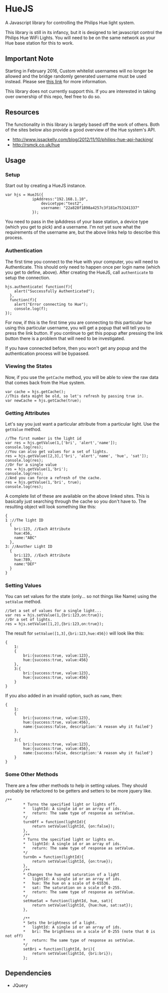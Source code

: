 HueJS
=====

A Javascript library for controlling the Philips Hue light system.

This library is still in its infancy, but it is designed to let javascript control the Philips Hue WiFi Lights. You will need to be on the same network as your Hue base station for this to work.

## Important Note ##
Starting in February 2016, Custom whitelist usernames will no longer be allowed and the bridge randomly generated username must be used instead. Please see [this link](http://www.developers.meethue.com/documentation/important-whitelist-changes) for more information.

This library does not currently support this. If you are interested in taking over ownership of this repo, feel free to do so.

## Resources ##
The functionality in this library is largely based off the work of others. Both of the sites below also provide a good overview of the Hue system's API.
* http://www.issackelly.com/blog/2012/11/10/philips-hue-api-hacking/
* http://rsmck.co.uk/hue

## Usage ##
### Setup ###
Start out by creating a HueJS instance.
```
var hjs = HueJS({
  			ipAddress:"192.168.1.10",
				devicetype:"test2",
				username: "22a828f1898a4257c3f181e753241337"
			});
```
You need to pass in the ipAddress of your base station, a device type (which you get to pick) and a username. I'm not yet sure what the requirements of the username are, but the above links help to describe this process.

### Authentication ###
The first time you connect to the Hue with your computer, you will need to Authenticate. This should only need to happen once per login name (which you get to define, above).
After creating the HueJS, call `authenticate` to setup the connection.
```
hjs.authenticate( function(f){
  	alert("Successfully Authenticated");
  },
  function(f){
  	alert("Error connecting to Hue");
  	console.log(f);
});
```
For now, if this is the first time you are connecting to this particular hue using this particular username, you will get a popup that will tell you to press the link button. If you continue to get this popup after pressing the link button there is a problem that will need to be investigated.

If you have connected before, then you won't get any popup and the authentication process will be bypassed.

### Viewing the States ###
Now, if you use the `getCache` method, you will be able to view the raw data that comes back from the Hue system.
```
var cache = hjs.getCache();
//This data might be old, so let's refresh by passing true in.
var newCache = hjs.getCache(true);
```

### Getting Attributes ###
Let's say you just want a particular attribute from a particular light.  Use the `getValue` method.
```
//The first number is the light id
var res = hjs.getValue(1,['bri', 'alert','name']);
console.log(res);
//You can also get values for a set of lights.
res = hjs.getValue([2,3],['bri', 'alert','name', 'hue', 'sat']);
console.log(res);
//Or for a single value
res = hjs.getValue(1,'bri');
console.log(res);
//And you can force a refresh of the cache.
res = hjs.getValue(1,'bri', true);
console.log(res);
```
A complete list of these are available on the above linked sites. This is basically just searching through the cache so you don't have to.
The resulting object will look something like this:
```
{
1 ://The light ID
  {
    bri:123, //Each Attribute
    hue:456, 
    name:"ABC"
  }, 
3: //Another Light ID
  {
    bri:123, //Each Attribute
    hue:789,
    name:"DEF"
  }
}
```

### Setting Values ###
You can set values for the state (only... so not things like Name) using the `setValue` method.
```
//Set a set of values for a single light...
var res = hjs.setValue(1,{bri:123,on:true});
//Or a set of lights.
res = hjs.setValue([1,2],{bri:123,on:true});
```
The result for `setValue([1,3],{bri:123,hue:456})` will look like this:
```
{
	1:
	{
		bri:{success:true, value:123},
		hue:{success:true, value:456}
	}, 
	3:{
		bri:{success:true, value:123},
		hue:{success:true, value:456}
	}
}
```
If you also added in an invalid option, such as `name`, then:
```
{
	1:
	{
		bri:{success:true, value:123},
		hue:{success:true, value:456},
		name:{success:false, description:'A reason why it failed'}
	}, 
		
	3:{
		bri:{success:true, value:123},
		hue:{success:true, value:456},
		name:{success:false, description:'A reason why it failed'}
	}
}
```
### Some Other Methods ###
There are a few other methods to help in setting values. They should probably be refactored to be getters and setters to be more jquery like.

```
/**
		* Turns the specified light or lights off.
		*	lightId: A single id or an array of ids.
		*	return: The same type of response as setValue.
		*/
		turnOff = function(lightId){
			return setValue(lightId, {on:false});
		},
		/**
		* Turns the specified light or lights on.
		*	lightId: A single id or an array of ids.
		*	return: The same type of response as setValue.
		*/
		turnOn = function(lightId){
			return setValue(lightId, {on:true});
		},
		/**
		* Changes the hue and saturation of a light
		*	lightId: A single id or an array of ids.
		*	hue: The hue on a scale of 0-65536.
		*	sat: The saturation on a scale of 0-255.
		*	return: The same type of response as setValue.
		*/
		setHueSat = function(lightId, hue, sat){
			return setValue(lightId, {hue:hue, sat:sat});
		},

		/**
		* Sets the brightness of a light.
		*	lightId: A single id or an array of ids.
		*	bri: The brightness on a scale of 0-255 (note that 0 is not off)
		*	return: The same type of response as setValue.
		*/
		setBri = function(lightId, bri){
			return setValue(lightId, {bri:bri});
		};
```
## Dependencies ##
* JQuery
